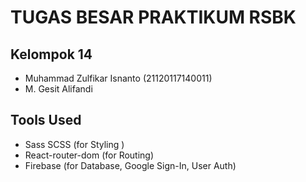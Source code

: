 # TUGAS BESAR PRAKTIKUM RSBK


## Kelompok 14
- Muhammad Zulfikar Isnanto (21120117140011)
- M. Gesit Alifandi

## Tools Used
- Sass SCSS (for Styling )
- React-router-dom (for Routing)
- Firebase (for Database, Google Sign-In, User Auth)